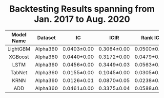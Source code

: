 <center><h1>Backtesting Results spanning from Jan. 2017 to Aug. 2020</h1></center>

| **Model Name** | **Dataset** | **IC** | **ICIR** | **Rank IC** | **Rank ICIR** | **Annualized Return** | **Information Ratio** | **Max Drawdown** |
|:--------------:|:-----------:|:------:|:-------:|:----------:|:-----------:|:---------------------:|:--------------------:|:----------------:|
| LightGBM | Alpha360 | 0.0403±0.00 | 0.3084±0.00| 0.0500±0.00 | 0.4040±0.00 | 0.0728±0.00 | 1.0064±0.00| -0.0661±0.00 |
| XGBoost | Alpha360 | 0.0440±0.00 | 0.3172±0.00| 0.0479±0.00 | 0.3858±0.00 | 0.0201±0.00 | 0.2458±0.00| -0.0950±0.00 |
| LSTM | Alpha360 | 0.0456±0.00 | 0.3449±0.03| 0.0563±0.00 | 0.4365±0.03 | 0.0553±0.04 | 0.7530±0.58| -0.1096±0.05 |
| TabNet | Alpha360 | 0.0155±0.00 | 0.1045±0.00| 0.0305±0.00 | 0.2240±0.00 | -0.0141±0.00 | -0.1716±0.00| -0.1719±0.00 |
| KRNN | Alpha360 | 0.0126±0.01 | 0.0870±0.05| 0.0238±0.01 | 0.1793±0.04 | -0.0340±0.02 | -0.3911±0.27| -0.2323±0.07 |
| ADD | Alpha360 | 0.0461±0.00 | 0.3375±0.04| 0.0588±0.00 | 0.4517±0.04 | 0.0747±0.02 | 0.9809±0.30| -0.0820±0.02 |